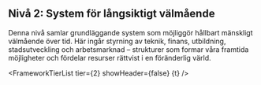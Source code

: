 <script>
  import FrameworkTierList from '$lib/components/FrameworkTierList.svelte';
  export let t;
</script>

## Nivå 2: System för långsiktigt välmående

Denna nivå samlar grundläggande system som möjliggör hållbart mänskligt välmående över tid. Här ingår styrning av teknik, finans, utbildning, stadsutveckling och arbetsmarknad – strukturer som formar våra framtida möjligheter och fördelar resurser rättvist i en föränderlig värld.

<FrameworkTierList tier={2} showHeader={false} {t} />
